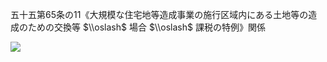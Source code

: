 五十五第65条の11《大規模な住宅地等造成事業の施行区域内にある土地等の造成のための交換等 $\\oslash$ 場合 $\\oslash$ 課税の特例》関係

![](https://www.nta.go.jp/tmp/f6cae7e1-32a2-4803-9f94-56d13ce851e1/images/7a0d687de28b508720909feab387950fcde13aeb2fff98571e70e7560bcfaf08.jpg)
